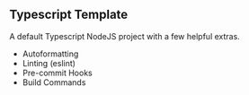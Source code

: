 ## Typescript Template
A default Typescript NodeJS project with a few helpful extras.

- Autoformatting
- Linting (eslint)
- Pre-commit Hooks
- Build Commands